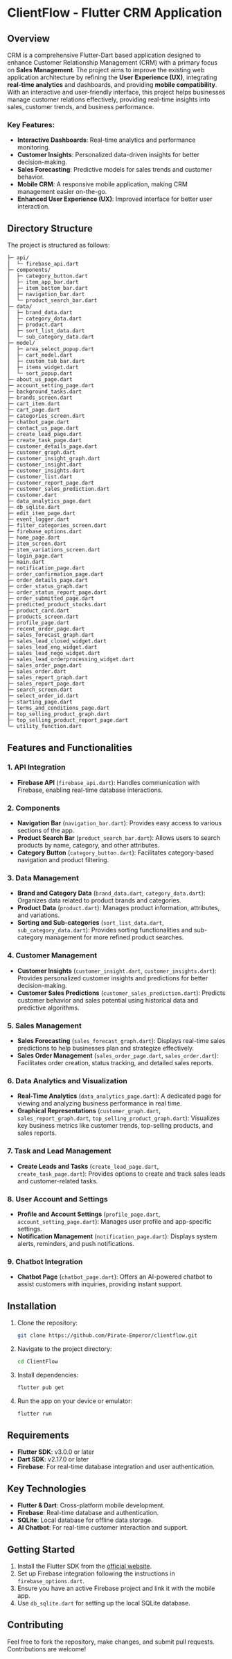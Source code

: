 # ClientFlow - Flutter CRM Application

## Overview

CRM is a comprehensive Flutter-Dart based application designed to enhance Customer Relationship Management (CRM) with a primary focus on **Sales Management**. The project aims to improve the existing web application architecture by refining the **User Experience (UX)**, integrating **real-time analytics** and dashboards, and providing **mobile compatibility**. With an interactive and user-friendly interface, this project helps businesses manage customer relations effectively, providing real-time insights into sales, customer trends, and business performance.

### Key Features:

- **Interactive Dashboards**: Real-time analytics and performance monitoring.
- **Customer Insights**: Personalized data-driven insights for better decision-making.
- **Sales Forecasting**: Predictive models for sales trends and customer behavior.
- **Mobile CRM**: A responsive mobile application, making CRM management easier on-the-go.
- **Enhanced User Experience (UX)**: Improved interface for better user interaction.
  
## Directory Structure

The project is structured as follows:

```
├─ api/
│  └─ firebase_api.dart
├─ components/
│  ├─ category_button.dart
│  ├─ item_app_bar.dart
│  ├─ item_bottom_bar.dart
│  ├─ navigation_bar.dart
│  └─ product_search_bar.dart
├─ data/
│  ├─ brand_data.dart
│  ├─ category_data.dart
│  ├─ product.dart
│  ├─ sort_list_data.dart
│  └─ sub_category_data.dart
├─ model/
│  ├─ area_select_popup.dart
│  ├─ cart_model.dart
│  ├─ custom_tab_bar.dart
│  ├─ items_widget.dart
│  └─ sort_popup.dart
├─ about_us_page.dart
├─ account_setting_page.dart
├─ background_tasks.dart
├─ brands_screen.dart
├─ cart_item.dart
├─ cart_page.dart
├─ categories_screen.dart
├─ chatbot_page.dart
├─ contact_us_page.dart
├─ create_lead_page.dart
├─ create_task_page.dart
├─ customer_details_page.dart
├─ customer_graph.dart
├─ customer_insight_graph.dart
├─ customer_insight.dart
├─ customer_insights.dart
├─ customer_list.dart
├─ customer_report_page.dart
├─ customer_sales_prediction.dart
├─ customer.dart
├─ data_analytics_page.dart
├─ db_sqlite.dart
├─ edit_item_page.dart
├─ event_logger.dart
├─ filter_categories_screen.dart
├─ firebase_options.dart
├─ home_page.dart
├─ item_screen.dart
├─ item_variations_screen.dart
├─ login_page.dart
├─ main.dart
├─ notification_page.dart
├─ order_confirmation_page.dart
├─ order_details_page.dart
├─ order_status_graph.dart
├─ order_status_report_page.dart
├─ order_submitted_page.dart
├─ predicted_product_stocks.dart
├─ product_card.dart
├─ products_screen.dart
├─ profile_page.dart
├─ recent_order_page.dart
├─ sales_forecast_graph.dart
├─ sales_lead_closed_widget.dart
├─ sales_lead_eng_widget.dart
├─ sales_lead_nego_widget.dart
├─ sales_lead_orderprocessing_widget.dart
├─ sales_order_page.dart
├─ sales_order.dart
├─ sales_report_graph.dart
├─ sales_report_page.dart
├─ search_screen.dart
├─ select_order_id.dart
├─ starting_page.dart
├─ terms_and_conditions_page.dart
├─ top_selling_product_graph.dart
├─ top_selling_product_report_page.dart
└─ utility_function.dart
```

## Features and Functionalities

### 1. API Integration
- **Firebase API** (`firebase_api.dart`): Handles communication with Firebase, enabling real-time database interactions.

### 2. Components
- **Navigation Bar** (`navigation_bar.dart`): Provides easy access to various sections of the app.
- **Product Search Bar** (`product_search_bar.dart`): Allows users to search products by name, category, and other attributes.
- **Category Button** (`category_button.dart`): Facilitates category-based navigation and product filtering.

### 3. Data Management
- **Brand and Category Data** (`brand_data.dart`, `category_data.dart`): Organizes data related to product brands and categories.
- **Product Data** (`product.dart`): Manages product information, attributes, and variations.
- **Sorting and Sub-categories** (`sort_list_data.dart`, `sub_category_data.dart`): Provides sorting functionalities and sub-category management for more refined product searches.

### 4. Customer Management
- **Customer Insights** (`customer_insight.dart`, `customer_insights.dart`): Provides personalized customer insights and predictions for better decision-making.
- **Customer Sales Predictions** (`customer_sales_prediction.dart`): Predicts customer behavior and sales potential using historical data and predictive algorithms.

### 5. Sales Management
- **Sales Forecasting** (`sales_forecast_graph.dart`): Displays real-time sales predictions to help businesses plan and strategize effectively.
- **Sales Order Management** (`sales_order_page.dart`, `sales_order.dart`): Facilitates order creation, status tracking, and detailed sales reports.

### 6. Data Analytics and Visualization
- **Real-Time Analytics** (`data_analytics_page.dart`): A dedicated page for viewing and analyzing business performance in real time.
- **Graphical Representations** (`customer_graph.dart`, `sales_report_graph.dart`, `top_selling_product_graph.dart`): Visualizes key business metrics like customer trends, top-selling products, and sales reports.

### 7. Task and Lead Management
- **Create Leads and Tasks** (`create_lead_page.dart`, `create_task_page.dart`): Provides options to create and track sales leads and customer-related tasks.

### 8. User Account and Settings
- **Profile and Account Settings** (`profile_page.dart`, `account_setting_page.dart`): Manages user profile and app-specific settings.
- **Notification Management** (`notification_page.dart`): Displays system alerts, reminders, and push notifications.

### 9. Chatbot Integration
- **Chatbot Page** (`chatbot_page.dart`): Offers an AI-powered chatbot to assist customers with inquiries, providing instant support.

## Installation

1. Clone the repository:
   ```bash
   git clone https://github.com/Pirate-Emperor/clientflow.git
   ```

2. Navigate to the project directory:
   ```bash
   cd ClientFlow
   ```

3. Install dependencies:
   ```bash
   flutter pub get
   ```

4. Run the app on your device or emulator:
   ```bash
   flutter run
   ```

## Requirements

- **Flutter SDK**: v3.0.0 or later
- **Dart SDK**: v2.17.0 or later
- **Firebase**: For real-time database integration and user authentication.
  
## Key Technologies

- **Flutter & Dart**: Cross-platform mobile development.
- **Firebase**: Real-time database and authentication.
- **SQLite**: Local database for offline data storage.
- **AI Chatbot**: For real-time customer interaction and support.

## Getting Started

1. Install the Flutter SDK from the [official website](https://flutter.dev/).
2. Set up Firebase integration following the instructions in `firebase_options.dart`.
3. Ensure you have an active Firebase project and link it with the mobile app.
4. Use `db_sqlite.dart` for setting up the local SQLite database.

## Contributing

Feel free to fork the repository, make changes, and submit pull requests. Contributions are welcome!

